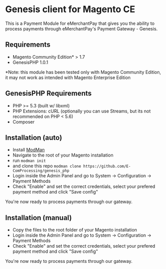 Genesis client for Magento CE
=============================

This is a Payment Module for eMerchantPay that gives you the ability to process payments through eMerchantPay's Payment Gateway - Genesis.

Requirements
------------

* Magento Community Edition* > 1.7
* GenesisPHP 1.0.1

*Note: this module has been tested only with Magento Community Edition, it may not work
as intended with Magento Enterprise Edition

GenesisPHP Requirements
------------

* PHP >= 5.3 (built w/ libxml)
* PHP Extensions: cURL (optionally you can use Streams, but its not recommended on PHP < 5.6)
* Composer


Installation (auto)
---------------------

* Install [ModMan]
* Navigate to the root of your Magento installation
* run `modman init`
* and clone this repo `modman clone https://github.com/E-ComProcessing/genesis_php`
* Login inside the Admin Panel and go to System -> Configuration -> Payment Methods
* Check "Enable" and set the correct credentials, select your prefered payment method and click "Save config"

You're now ready to process payments through our gateway.


Installation (manual)
---------------------

* Copy the files to the root folder of your Magento installation
* Login inside the Admin Panel and go to System -> Configuration -> Payment Methods
* Check "Enable" and set the correct credentials, select your prefered payment method and click "Save config"

You're now ready to process payments through our gateway.

[ModMan]: https://github.com/colinmollenhour/modman